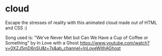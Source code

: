 # cloud
Escape the stresses of reality with this animated cloud made out of HTML and CSS :)

Song used is: "We've Never Met but Can We Have a Cup of Coffee or Something" by In Love with a Ghost
https://www.youtube.com/watch?v=0XZJ5mD6nSU&t=7s&ab_channel=InLoveWithAGhost
